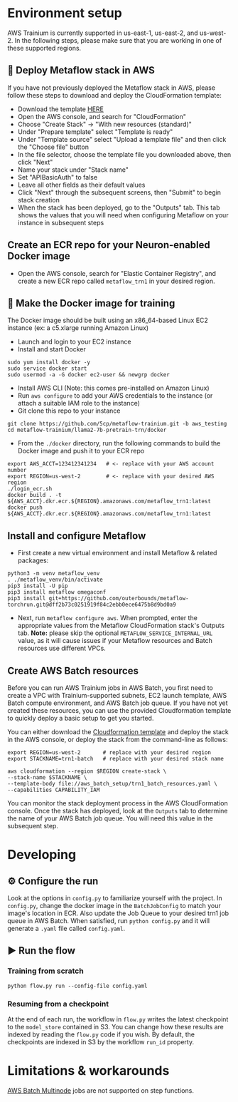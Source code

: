 # Environment setup

AWS Trainium is currently supported in us-east-1, us-east-2, and us-west-2. In the following steps, please make sure that you are working in one of these supported regions.

## 🚧 Deploy Metaflow stack in AWS
If you have not previously deployed the Metaflow stack in AWS, please follow these steps to download and deploy the CloudFormation template:
- Download the template [HERE](https://github.com/outerbounds/metaflow-tools/blob/master/aws/cloudformation/metaflow-cfn-template.yml)
- Open the AWS console, and search for "CloudFormation"
- Choose "Create Stack" -> "With new resources (standard)"
- Under "Prepare template" select "Template is ready"
- Under "Template source" select "Upload a template file" and then click the "Choose file" button
- In the file selector, choose the template file you downloaded above, then click "Next"
- Name your stack under "Stack name"
- Set "APIBasicAuth" to false
- Leave all other fields as their default values
- Click "Next" through the subsequent screens, then "Submit" to begin stack creation
- When the stack has been deployed, go to the "Outputs" tab. This tab shows the values that you will need when configuring Metaflow on your instance in subsequent steps

## Create an ECR repo for your Neuron-enabled Docker image
- Open the AWS console, search for "Elastic Container Registry", and create a new ECR repo called `metaflow_trn1` in your desired region.

## 🐳 Make the Docker image for training
The Docker image should be built using an x86_64-based Linux EC2 instance (ex: a c5.xlarge running Amazon Linux)
- Launch and login to your EC2 instance
- Install and start Docker
```
sudo yum install docker -y
sudo service docker start
sudo usermod -a -G docker ec2-user && newgrp docker
```
- Install AWS CLI (Note: this comes pre-installed on Amazon Linux)
- Run `aws configure` to add your AWS credentials to the instance (or attach a suitable IAM role to the instance)
- Git clone this repo to your instance
```
git clone https://github.com/5cp/metaflow-trainium.git -b aws_testing
cd metaflow-trainium/llama2-7b-pretrain-trn/docker
```
- From the `./docker` directory, run the following commands to build the Docker image and push it to your ECR repo 
```
export AWS_ACCT=123412341234   # <- replace with your AWS account number
export REGION=us-west-2        # <- replace with your desired AWS region
./login_ecr.sh
docker build . -t ${AWS_ACCT}.dkr.ecr.${REGION}.amazonaws.com/metaflow_trn1:latest
docker push ${AWS_ACCT}.dkr.ecr.${REGION}.amazonaws.com/metaflow_trn1:latest 
```

## Install and configure Metaflow
- First create a new virtual environment and install Metaflow & related packages:
```
python3 -m venv metaflow_venv
. ./metaflow_venv/bin/activate
pip3 install -U pip
pip3 install metaflow omegaconf
pip3 install git+https://github.com/outerbounds/metaflow-torchrun.git@dff2b73c0251919f84c2ebb0ece6475b8d9bd0a9 
```
- Next, run `metaflow configure aws`. When prompted, enter the appropriate values from the Metaflow CloudFormation stack's Outputs tab.
**Note:** please skip the optional `METAFLOW_SERVICE_INTERNAL_URL` value, as it will cause issues if your Metaflow resources and Batch resources use different VPCs.

## Create AWS Batch resources
Before you can run AWS Trainium jobs in AWS Batch, you first need to create a VPC with Trainium-supported subnets, EC2 launch template, AWS Batch compute environment, and AWS Batch job queue. If you have not yet created these resources, you can use the provided Cloudformation template to quickly deploy a basic setup to get you started.

You can either download the [Cloudformation template](./aws_batch_setup/trn1_batch_resources.yaml) and deploy the stack in the AWS console, or deploy the stack from the command-line as follows:
```
export REGION=us-west-2       # replace with your desired region
export STACKNAME=trn1-batch   # replace with your desired stack name

aws cloudformation --region $REGION create-stack \
--stack-name $STACKNAME \
--template-body file://aws_batch_setup/trn1_batch_resources.yaml \
--capabilities CAPABILITY_IAM
```

You can monitor the stack deployment process in the AWS CloudFormation console. Once the stack has deployed, look at the `Outputs` tab to determine the name of your AWS Batch job queue. You will need this value in the subsequent step.

# Developing

## ⚙️ Configure the run
Look at the options in `config.py` to familiarize yourself with the project.
In `config.py`, change the docker image in the `BatchJobConfig` to match your image's location in ECR. Also update the Job Queue to your desired trn1 job queue in AWS Batch.
When satisfied, run `python config.py` and it will generate a `.yaml` file called `config.yaml`.

## ▶️ Run the flow
### Training from scratch
```
python flow.py run --config-file config.yaml
```

### Resuming from a checkpoint
At the end of each run, the workflow in `flow.py` writes the latest checkpoint to the `model_store` contained in S3. 
You can change how these results are indexed by reading the `flow.py` code if you wish. 
By default, the checkpoints are indexed in S3 by the workflow `run_id` property. 

# Limitations & workarounds
[AWS Batch Multinode](https://docs.aws.amazon.com/batch/latest/userguide/multi-node-parallel-jobs.html) jobs are not supported on step functions.
